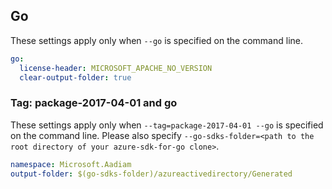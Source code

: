 ## Go

These settings apply only when `--go` is specified on the command line.

```yaml $(go)
go:
  license-header: MICROSOFT_APACHE_NO_VERSION
  clear-output-folder: true
```

### Tag: package-2017-04-01 and go

These settings apply only when `--tag=package-2017-04-01 --go` is specified on the command line.
Please also specify `--go-sdks-folder=<path to the root directory of your azure-sdk-for-go clone>`.

```yaml $(tag) == 'package-2017-04-01' && $(go)
namespace: Microsoft.Aadiam
output-folder: $(go-sdks-folder)/azureactivedirectory/Generated
```
